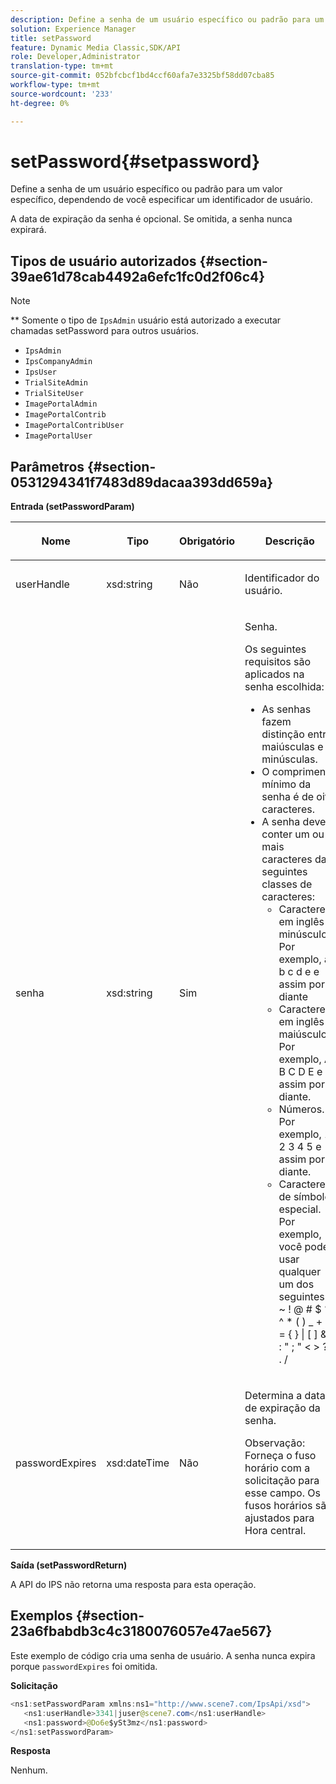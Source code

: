 ```yaml
---
description: Define a senha de um usuário específico ou padrão para um valor específico, dependendo de você especificar um identificador de usuário.
solution: Experience Manager
title: setPassword
feature: Dynamic Media Classic,SDK/API
role: Developer,Administrator
translation-type: tm+mt
source-git-commit: 052bfcbcf1bd4ccf60afa7e3325bf58dd07cba85
workflow-type: tm+mt
source-wordcount: '233'
ht-degree: 0%

---
```



# setPassword{#setpassword}

Define a senha de um usuário específico ou padrão para um valor específico, dependendo de você especificar um identificador de usuário.

A data de expiração da senha é opcional. Se omitida, a senha nunca expirará.

## Tipos de usuário autorizados {#section-39ae61d78cab4492a6efc1fc0d2f06c4}

>[!NOTE]
>
>** Somente o tipo de  `IpsAdmin` usuário está autorizado a executar chamadas setPassword para outros usuários.

* `IpsAdmin`
* `IpsCompanyAdmin`
* `IpsUser`
* `TrialSiteAdmin`
* `TrialSiteUser`
* `ImagePortalAdmin`
* `ImagePortalContrib`
* `ImagePortalContribUser`
* `ImagePortalUser`

## Parâmetros {#section-0531294341f7483d89dacaa393dd659a}

**Entrada (setPasswordParam)**

<table id="table_BF54512811344E0B979C5070354E8048"> 
 <thead> 
  <tr> 
   <th colname="col1" class="entry"> <p>Nome </p> </th> 
   <th colname="col2" class="entry"> <p>Tipo </p> </th> 
   <th colname="col3" class="entry"> <p>Obrigatório </p> </th> 
   <th colname="col4" class="entry"> <p>Descrição </p> </th> 
  </tr> 
 </thead>
 <tbody> 
  <tr> 
   <td colname="col1"> <p> <span class="codeph"> <span class="varname"> userHandle  </span> </span> </p> </td> 
   <td colname="col2"> <p> <span class="codeph"> xsd:string  </span> </p> </td> 
   <td colname="col3"> <p>Não </p> </td> 
   <td colname="col4"> <p>Identificador do usuário. </p> </td> 
  </tr> 
  <tr> 
   <td colname="col1"> <p> <span class="codeph"> <span class="varname"> senha  </span> </span> </p> </td> 
   <td colname="col2"> <p> <span class="codeph"> xsd:string  </span> </p> </td> 
   <td colname="col3"> <p>Sim </p> </td> 
   <td colname="col4"> <p>Senha. </p> <p>Os seguintes requisitos são aplicados na senha escolhida: </p> <p> 
     <ul id="ul_E5BE3621127C476788412174584075B3"> 
      <li id="li_0132852AFD774659A0224C450F19418C">As senhas fazem distinção entre maiúsculas e minúsculas. </li> 
      <li id="li_71224B3A89C8461AB689BAD383EC8CEA">O comprimento mínimo da senha é de oito caracteres. </li> 
      <li id="li_C21B6843EA734D1ABE0580185F775408">A senha deve conter um ou mais caracteres das seguintes classes de caracteres: 
       <ul id="ul_D5D3911AD6214035BBD2AB8350A459C7"> 
        <li id="li_6E3F084100104F2CBCF130EF8852C7B7">Caracteres em inglês minúsculos. Por exemplo, <span class="codeph"> a b c d e </span> e assim por diante </li> 
        <li id="li_1FDED8D7348842BC857320D797D41217">Caracteres em inglês maiúsculos. Por exemplo, <span class="codeph"> A B C D E </span> e assim por diante. </li> 
        <li id="li_C3C4D5412AA749F3B78F37B2B696CF80">Números. Por exemplo, <span class="codeph"> 1 2 3 4 5 </span> e assim por diante. </li> 
        <li id="li_2730798F26E74B878BEDE510CD06D8DD">Caracteres de símbolo especial. Por exemplo, você pode usar qualquer um dos seguintes: <span class="codeph"> ` ~ ! @ # $ % ^ * ( ) _ + - = { } | [ ] &amp; \ : " ; " &lt; &gt; ? , . / </span> </li> 
       </ul> </li> 
     </ul> </p> </td> 
  </tr> 
  <tr> 
   <td colname="col1"> <p> <span class="codeph"> <span class="varname"> passwordExpires  </span> </span> </p> </td> 
   <td colname="col2"> <p> <span class="codeph"> xsd:dateTime  </span> </p> </td> 
   <td colname="col3"> <p>Não </p> </td> 
   <td colname="col4"> <p>Determina a data de expiração da senha. <p>Observação:  Forneça o fuso horário com a solicitação para esse campo. Os fusos horários são ajustados para Hora central. </p> </p> </td> 
  </tr> 
 </tbody> 
</table>

**Saída (setPasswordReturn)**

A API do IPS não retorna uma resposta para esta operação.

## Exemplos {#section-23a6fbabdb3c4c3180076057e47ae567}

Este exemplo de código cria uma senha de usuário. A senha nunca expira porque `passwordExpires` foi omitida.

**Solicitação**

```java
<ns1:setPasswordParam xmlns:ns1="http://www.scene7.com/IpsApi/xsd">  
   <ns1:userHandle>3341|juser@scene7.com</ns1:userHandle> 
   <ns1:password>@Do6e$ySt3mz</ns1:password> 
</ns1:setPasswordParam>
```

**Resposta**

Nenhum.
